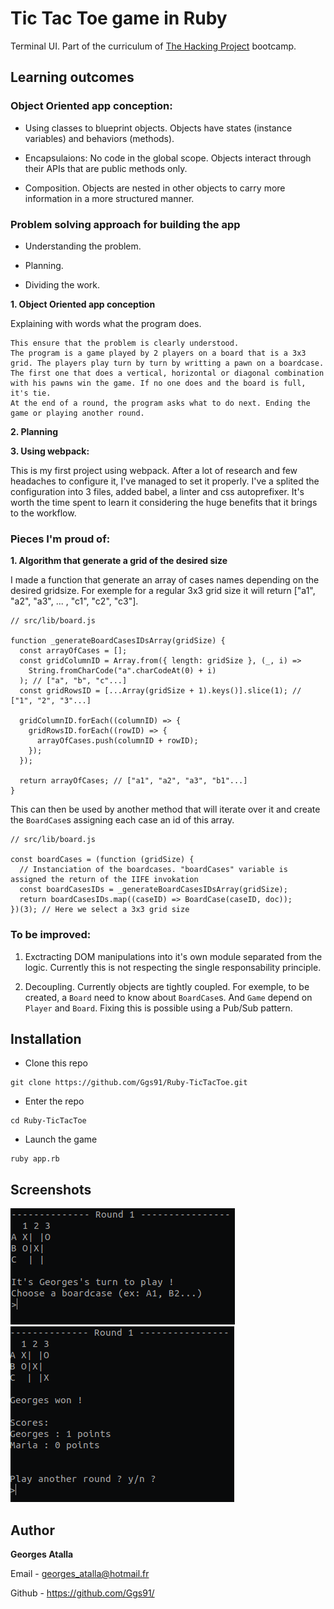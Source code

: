 # Tic Tac Toe game in Ruby
Terminal UI.
Part of the curriculum of [The Hacking Project](https://www.thehackingproject.org/) bootcamp.

## Learning outcomes

### Object Oriented app conception:

* Using classes to blueprint objects. Objects have states (instance variables) and behaviors (methods).

* Encapsulaions: No code in the global scope. Objects interact through their APIs that are public methods only.

* Composition. Objects are nested in other objects to carry more information in a more structured manner.

### Problem solving approach for building the app

* Understanding the problem.

* Planning.

* Dividing the work.

**1. Object Oriented app conception**

Explaining with words what the program does.

```
This ensure that the problem is clearly understood.
The program is a game played by 2 players on a board that is a 3x3 grid. The players play turn by turn by writting a pawn on a boardcase. The first one that does a vertical, horizontal or diagonal combination with his pawns win the game. If no one does and the board is full, it's tie.
At the end of a round, the program asks what to do next. Ending the game or playing another round.
```

**2. Planning**

**3. Using webpack:**

This is my first project using webpack. After a lot of research and few headaches to configure it, I've managed to set it properly. I've a splited the configuration into 3 files, added babel, a linter and css autoprefixer. It's worth the time spent to learn it considering the huge benefits that it brings to the workflow.  

### Pieces I'm proud of:

**1. Algorithm that generate a grid of the desired size**

I made a function that generate an array of cases names depending on the desired gridsize.
For exemple for a regular 3x3 grid size it will return ["a1", "a2", "a3", ... , "c1", "c2", "c3"].
```
// src/lib/board.js

function _generateBoardCasesIDsArray(gridSize) {
  const arrayOfCases = [];
  const gridColumnID = Array.from({ length: gridSize }, (_, i) =>
    String.fromCharCode("a".charCodeAt(0) + i)
  ); // ["a", "b", "c"...]
  const gridRowsID = [...Array(gridSize + 1).keys()].slice(1); // ["1", "2", "3"...]

  gridColumnID.forEach((columnID) => {
    gridRowsID.forEach((rowID) => {
      arrayOfCases.push(columnID + rowID);
    });
  });

  return arrayOfCases; // ["a1", "a2", "a3", "b1"...]
}
```
This can then be used by another method that will iterate over it and create the `BoardCase`s assigning each case an id of this array.
```
// src/lib/board.js

const boardCases = (function (gridSize) {
  // Instanciation of the boardcases. "boardCases" variable is assigned the return of the IIFE invokation
  const boardCasesIDs = _generateBoardCasesIDsArray(gridSize);
  return boardCasesIDs.map((caseID) => BoardCase(caseID, doc));
})(3); // Here we select a 3x3 grid size
```
### To be improved:
1. Exctracting DOM manipulations into it's own module separated from the logic. Currently this is not respecting the single responsability principle.

2. Decoupling. Currently objects are tightly coupled. For exemple, to be created, a `Board` need to know about `BoardCase`s. And `Game` depend on `Player` and `Board`. Fixing this is possible using a Pub/Sub pattern.

## Installation

+ Clone this repo
```
git clone https://github.com/Ggs91/Ruby-TicTacToe.git
```
+ Enter the repo
```
cd Ruby-TicTacToe
```
+ Launch the game
```
ruby app.rb
```

## Screenshots
![](/screenshots/screen1.png)
![](/screenshots/screen2.png)
## Author
**Georges Atalla**

Email - georges_atalla@hotmail.fr

Github - https://github.com/Ggs91/

